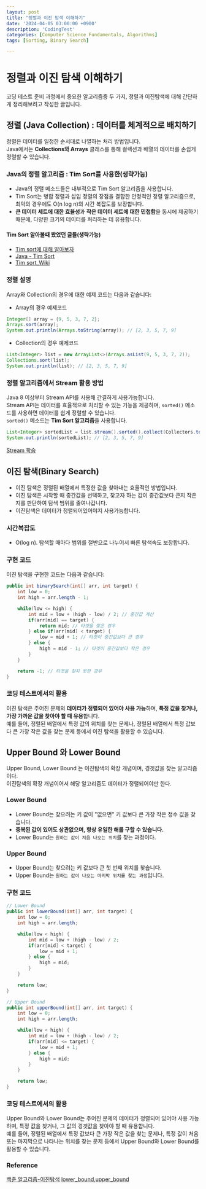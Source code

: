 ```yaml
---
layout: post
title: "정렬과 이진 탐색 이해하기"
date: '2024-04-05 03:00:00 +0900'
description: 'CodingTest'
categories: [Computer Science Fundamentals, Algorithms]
tags: [Sorting, Binary Search]

---
```

# 정렬과 이진 탐색 이해하기
코딩 테스트 준비 과정에서 중요한 알고리즘중 두 가지, 정렬과 이진탐색에 대해 간단하게 정리해보려고 작성한 글입니다.

## 정렬 (Java Collection) : 데이터를 체계적으로 배치하기

정렬은 데이터를 일정한 순서대로 나열하는 처리 방법입니다.<br>
Java에서는 **Collections와 Arrays** 클래스를 통해 컬렉션과 배열의 데이터를 손쉽게 정렬할 수 있습니다.


### Java의 정렬 알고리즘 : Tim Sort를 사용한(생략가능)
- Java의 정렬 메소드들은 내부적으로 Tim Sort 알고리즘을 사용합니다.<br>
- Tim Sort는 병합 정렬과 삽입 정렬의 장점을 결합한 안정적인 정렬 알고리즘으로, 최악의 경우에도 O(n log n)의 시간 복잡도를 보장합니다.
- **큰 데이터 세트에 대한 효율성**과 **작은 데이터 세트에 대한 민첩함**을 동시에 제공하기 때문에, 다양한 크기의 데이터를 처리하는 데 유용합니다.

#### Tim Sort 알아볼때 봤었던 글들(생략가능)

- [Tim sort에 대해 알아보자](https://d2.naver.com/helloworld/0315536)
- [Java - Tim Sort](https://st-lab.tistory.com/276)
- [Tim sort_Wiki](https://ko.wikipedia.org/wiki/%ED%8C%80%EC%86%8C%ED%8A%B8)

### 정렬 설명
Array와 Collection의 경우에 대한 예제 코드는 다음과 같습니다:

- Array의 경우 예제코드
```java
Integer[] array = {9, 5, 3, 7, 2};
Arrays.sort(array);
System.out.println(Arrays.toString(array)); // [2, 3, 5, 7, 9]
```

- Collection의 경우 예제코드

```java
List<Integer> list = new ArrayList<>(Arrays.asList(9, 5, 3, 7, 2));
Collections.sort(list);
System.out.println(list); // [2, 3, 5, 7, 9]
```

### 정렬 알고리즘에서 Stream 활용 방법
Java 8 이상부터 Stream API를 사용해 간결하게 사용가능합니다.
<br>
Stream API는 데이터를 효율적으로 처리할 수 있는 기능을 제공하며, `sorted()`
메소드를 사용하면 데이터를 쉽게 정렬할 수 있습니다.<br>
`sorted()` 메소드는 **Tim Sort 알고리즘**을 사용합니다.

```java
List<Integer> sortedList = list.stream().sorted().collect(Collectors.toList());
System.out.println(sortedList); // [2, 3, 5, 7, 9]
```

[Stream 학습](https://www.inflearn.com/course/the-java-java8?utm_source=google&utm_medium=pmax&utm_campaign=catalogue_regular_1-ALL-Price-1000&utm_content=responsive_branding_re&utm_term=240207_all&gad_source=1&gclid=Cj0KCQjwn7mwBhCiARIsAGoxjaJCzuMyOaWiy7qV2CDPK2eBmcf9yC7zOT0rEv6glHbMAmu2VpLh5toaAoS8EALw_wcB)


## 이진 탐색(Binary Search)
- 이진 탐색은 정렬된 배열에서 특정한 값을 찾아내는 효율적인 방법입니다.
- 이진 탐색은 시작할 때 중간값을 선택하고, 찾고자 하는 값이 중간값보다 큰지 작은지를 판단하여 탐색 범위를 줄여나갑니다.
- 이진탐색은 데이터가 정렬되어있어야지 사용가능합니다.


### 시간복잡도
- O(log n). 탐색할 때마다 범위를 절반으로 나누어서 빠른 탐색속도 보장합니다.

### 구현 코드
이진 탐색을 구현한 코드는 다음과 같습니다:


```java
public int binarySearch(int[] arr, int target) {
    int low = 0;
    int high = arr.length - 1;

    while(low <= high) {
        int mid = low + (high - low) / 2; // 중간값 계산
        if(arr[mid] == target) {
            return mid; // 타겟을 찾은 경우
        } else if(arr[mid] < target) {
            low = mid + 1; // 타겟이 중간값보다 큰 경우
        } else {
            high = mid - 1; // 타겟이 중간값보다 작은 경우
        }
    }

    return -1; // 타겟을 찾지 못한 경우
}
```


### 코딩 테스트에서의 활용
이진 탐색은 주어진 문제의 **데이터가 정렬되어 있어야 사용 가능**하며, **특정 값을 찾거나, 가장 가까운 값을 찾아야 할 때 유용**합니다. <br>
예를 들어, 정렬된 배열에서 특정 값의 위치를 찾는 문제나, 정렬된 배열에서 특정 값보다 큰 가장 작은 값을 찾는 문제 등에서 이진 탐색을 활용할 수 있습니다.


## Upper Bound 와 Lower Bound
Upper Bound, Lower Bound 는 이진탐색의 확장 개념이며, 경곗값을 찾는 알고리즘이다.<br>
이진탐색의 확장 개념이어서 해당 알고리즘도 데이터가 정렬되어야만 한다.

### Lower Bound
- Lower Bound는 찾으려는 키 값이 "없으면" 키 값보다 큰 가장 작은 정수 값을 찾습니다.
- **중복된 값이 있어도 상관없으며, 항상 유일한 해를 구할 수 있습니다.**
- Lower Bound는 `원하는 값이 처음 나오는 위치`를 찾는 과정이다.

### Upper Bound
- Upper Bound는 찾으려는 키 값보다 큰 첫 번째 위치를 찾습니다.
- Upper Bound는 `원하는 값이 나오는 마지막 위치를 찾는 과정`입니다.


### 구현 코드
```java
// Lower Bound
public int lowerBound(int[] arr, int target) {
    int low = 0;
    int high = arr.length;

    while(low < high) {
        int mid = low + (high - low) / 2;
        if(arr[mid] < target) {
            low = mid + 1;
        } else {
            high = mid;
        }
    }

    return low;
}

// Upper Bound
public int upperBound(int[] arr, int target) {
    int low = 0;
    int high = arr.length;

    while(low < high) {
        int mid = low + (high - low) / 2;
        if(arr[mid] <= target) {
            low = mid + 1;
        } else {
            high = mid;
        }
    }

    return low;
}


```

### 코딩 테스트에서의 활용
Upper Bound와 Lower Bound는 주어진 문제의 데이터가 정렬되어 있어야 사용 가능하며, 특정 값을 찾거나, 그 값의 경곗값을 찾아야 할 때 유용합니다. 
<br> 예를 들어, 정렬된 배열에서 특정 값보다 큰 가장 작은 값을 찾는 문제나, 특정 값이 처음 또는 마지막으로 나타나는 위치를 찾는 문제 등에서 Upper Bound와 Lower Bound를 활용할 수 있습니다.


### Reference
[백준 알고리즘-이진탐색](https://chika1120.tistory.com/7)
[lower_bound,upper_bound](https://blockdmask.tistory.com/168)